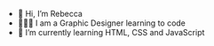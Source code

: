 - 👋 Hi, I’m Rebecca
- 👩🏻‍🎨 I am a Graphic Designer learning to code
- 🌱 I’m currently learning HTML, CSS and JavaScript

<!---
rejopling/rejopling is a ✨ special ✨ repository because its `README.md` (this file) appears on your GitHub profile.
You can click the Preview link to take a look at your changes.
--->
